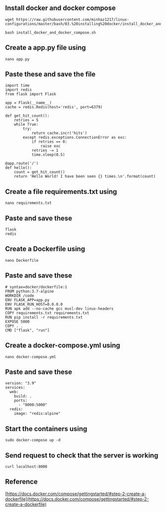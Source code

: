 ## Install docker and docker compose
```
wget https://raw.githubusercontent.com/minhaz1217/linux-configurations/master/bash/03.%20installing%20docker/install_docker_and_docker_compose.sh

bash install_docker_and_docker_compose.sh
```

## Create a app.py file using
`nano app.py`

## Paste these and save the file
```
import time
import redis
from flask import Flask

app = Flask(__name__)
cache = redis.Redis(host='redis', port=6379)

def get_hit_count():
    retries = 5
    while True:
        try:
            return cache.incr('hits')
        except redis.exceptions.ConnectionError as exc:
            if retries == 0:
                raise exc
            retries -= 1
            time.sleep(0.5)

@app.route('/')
def hello():
    count = get_hit_count()
    return 'Hello World! I have been seen {} times.\n'.format(count)
```

## Create a file requirements.txt using
`nano requirements.txt`

## Paste and save these
```
flask
redis
```

## Create a Dockerfile using
`nano Dockerfile`

## Paste and save these
```
# syntax=docker/dockerfile:1
FROM python:3.7-alpine
WORKDIR /code
ENV FLASK_APP=app.py
ENV FLASK_RUN_HOST=0.0.0.0
RUN apk add --no-cache gcc musl-dev linux-headers
COPY requirements.txt requirements.txt
RUN pip install -r requirements.txt
EXPOSE 5000
COPY . .
CMD ["flask", "run"]
```

## Create a docker-compose.yml using
`nano docker-compose.yml`

## Paste and save these
```
version: "3.9"
services:
  web:
    build: .
    ports:
      - "8000:5000"
  redis:
    image: "redis:alpine"
```


## Start the containers using
`sudo docker-compose up -d`

## Send request to check that the server is working
`curl localhost:8000`


## Reference
[https://docs.docker.com/compose/gettingstarted/#step-2-create-a-dockerfile](https://docs.docker.com/compose/gettingstarted/#step-2-create-a-dockerfile)